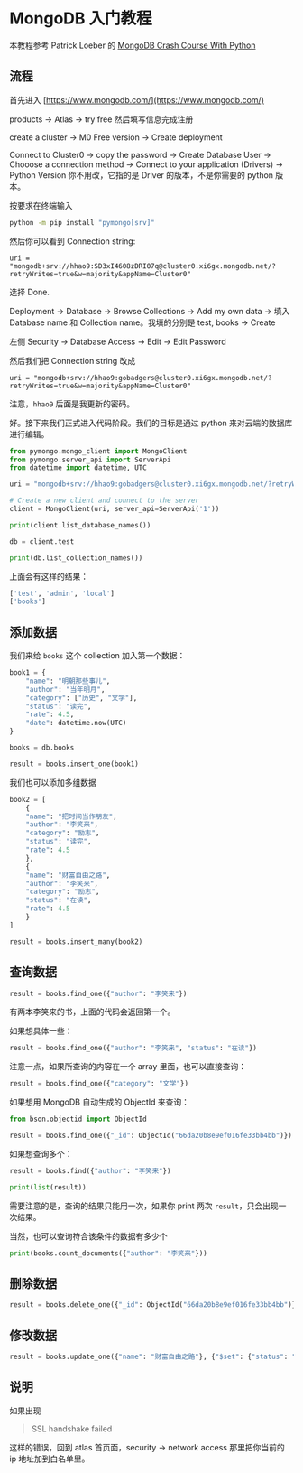 # MongoDB 入门教程

本教程参考 Patrick Loeber 的 [MongoDB Crash Course With Python](https://www.python-engineer.com/posts/python-mongodb-crashcourse/)

## 流程

首先进入 [https://www.mongodb.com/](https://www.mongodb.com/)

products -> Atlas -> try free 然后填写信息完成注册

create a cluster -> M0 Free version -> Create deployment 

Connect to Cluster0 -> copy the password -> Create Database User -> Chooose a connection method -> Connect to your application (Drivers) -> Python Version 你不用改，它指的是 Driver 的版本，不是你需要的 python 版本。

按要求在终端输入

```bash
python -m pip install "pymongo[srv]"
```

然后你可以看到 Connection string:

```
uri = "mongodb+srv://hhao9:SD3xI4608zDRI07q@cluster0.xi6gx.mongodb.net/?retryWrites=true&w=majority&appName=Cluster0"
```

选择 Done. 

Deployment -> Database -> Browse Collections -> Add my own data -> 填入 Database name 和 Collection name。我填的分别是 test, books -> Create 

左侧 Security -> Database Access -> Edit -> Edit Password 

然后我们把 Connection string 改成

```
uri = "mongodb+srv://hhao9:gobadgers@cluster0.xi6gx.mongodb.net/?retryWrites=true&w=majority&appName=Cluster0"
```

注意，`hhao9` 后面是我更新的密码。

好。接下来我们正式进入代码阶段。我们的目标是通过 python 来对云端的数据库进行编辑。

```py
from pymongo.mongo_client import MongoClient
from pymongo.server_api import ServerApi
from datetime import datetime, UTC

uri = "mongodb+srv://hhao9:gobadgers@cluster0.xi6gx.mongodb.net/?retryWrites=true&w=majority&appName=Cluster0"

# Create a new client and connect to the server
client = MongoClient(uri, server_api=ServerApi('1'))

print(client.list_database_names())

db = client.test 

print(db.list_collection_names())
```

上面会有这样的结果：

```sh
['test', 'admin', 'local']
['books']
```

## 添加数据

我们来给 `books` 这个 collection 加入第一个数据：

```py
book1 = {
	"name": "明朝那些事儿",
	"author": "当年明月",
	"category": ["历史", "文学"],
	"status": "读完",
	"rate": 4.5,
    "date": datetime.now(UTC)
}

books = db.books 

result = books.insert_one(book1)
```

我们也可以添加多组数据

```py
book2 = [
    {
	"name": "把时间当作朋友",
	"author": "李笑来",
	"category": "励志",
	"status": "读完",
	"rate": 4.5
    },
    {
	"name": "财富自由之路",
	"author": "李笑来",
	"category": "励志",
	"status": "在读",
	"rate": 4.5
    }
]

result = books.insert_many(book2)
```

## 查询数据

```py
result = books.find_one({"author": "李笑来"})
```

有两本李笑来的书，上面的代码会返回第一个。

如果想具体一些：

```py
result = books.find_one({"author": "李笑来", "status": "在读"})
```

注意一点，如果所查询的内容在一个 array 里面，也可以直接查询：

```py
result = books.find_one({"category": "文学"})
```

如果想用 MongoDB 自动生成的 ObjectId 来查询：

```py
from bson.objectid import ObjectId

result = books.find_one({"_id": ObjectId("66da20b8e9ef016fe33bb4bb")})
```

如果想查询多个：

```py
result = books.find({"author": "李笑来"})

print(list(result))
```

需要注意的是，查询的结果只能用一次，如果你  print 两次 `result`，只会出现一次结果。

当然，也可以查询符合该条件的数据有多少个

```py
print(books.count_documents({"author": "李笑来"}))
```

## 删除数据

```py
result = books.delete_one({"_id": ObjectId("66da20b8e9ef016fe33bb4bb")})
```

## 修改数据

```py
result = books.update_one({"name": "财富自由之路"}, {"$set": {"status": "读完"}})
```

## 说明

如果出现

>SSL handshake failed

这样的错误，回到 atlas 首页面，security -> network access 那里把你当前的 ip 地址加到白名单里。







